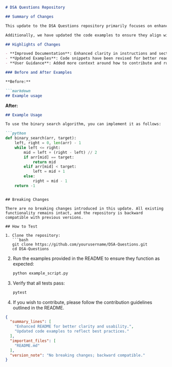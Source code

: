 ```markdown
# DSA Questions Repository

## Summary of Changes

This update to the DSA Questions repository primarily focuses on enhancing the clarity and usability of the README file. We have made significant improvements to the documentation that will help new users navigate through the repository more effectively. The changes include better sectioning, clearer instructions, and examples that illustrate how to utilize the various data structures and algorithms covered in the repository.

Additionally, we have updated the code examples to ensure they align with the latest best practices and coding standards. These examples are now more concise and provide a clearer understanding of the implementation details. By improving the README, we aim to foster a more welcoming environment for contributors and users alike.

## Highlights of Changes

- **Improved Documentation**: Enhanced clarity in instructions and section headings.
- **Updated Examples**: Code snippets have been revised for better readability and comprehension.
- **User Guidance**: Added more context around how to contribute and run examples.

### Before and After Examples

**Before:**

```markdown
## Example usage
```

**After:**

```markdown
## Example Usage

To use the binary search algorithm, you can implement it as follows:

```python
def binary_search(arr, target):
    left, right = 0, len(arr) - 1
    while left <= right:
        mid = left + (right - left) // 2
        if arr[mid] == target:
            return mid
        elif arr[mid] < target:
            left = mid + 1
        else:
            right = mid - 1
    return -1
```
```

## Breaking Changes

There are no breaking changes introduced in this update. All existing functionality remains intact, and the repository is backward compatible with previous versions.

## How to Test

1. Clone the repository:
   ```bash
   git clone https://github.com/yourusername/DSA-Questions.git
   cd DSA-Questions
   ```

2. Run the examples provided in the README to ensure they function as expected:
   ```bash
   python example_script.py
   ```

3. Verify that all tests pass:
   ```bash
   pytest
   ```

4. If you wish to contribute, please follow the contribution guidelines outlined in the README.

```json
{
  "summary_lines": [
    "Enhanced README for better clarity and usability.",
    "Updated code examples to reflect best practices."
  ],
  "important_files": [
    "README.md"
  ],
  "version_note": "No breaking changes; backward compatible."
}
```
```